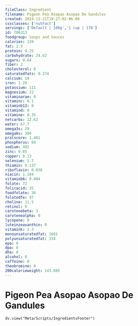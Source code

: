 ```yaml
---
fileClass: Ingredient
filename: Pigeon Pea Asopao Asopao De Gandules
created: 2024-12-21T19:27:02-06:00
cssclasses: ['nutFact']
servings: ['Default | 100g','1 cup | 178']
id: 786313
foodgroup: Soups and Sauces
calories: 139
fat: 2.5
protein: 4.25
carbohydrate: 24.62
sugars: 0.64
fiber: 2
cholesterol: 0
saturatedfats: 0.374
calcium: 18
iron: 1.28
potassium: 111
magnesium: 22
vitaminarae: 0
vitaminc: 0.1
vitaminb12: 0
vitamind: 0
vitamine: 0.35
netcarbs: 22.62
water: 67.7
omega3s: 29
omega6s: 304
pralscore: 1.481
phosphorus: 69
sodium: 402
zinc: 0.65
copper: 0.13
selenium: 5.7
thiamin: 0.137
riboflavin: 0.038
niacin: 1.184
vitaminb6: 0.084
folate: 72
folicacid: 35
foodfolate: 36
folatedfe: 97
choline: 11.5
retinol: 0
carotenebeta: 3
carotenealpha: 0
lycopene: 0
luteinzeaxanthin: 0
vitamink: 2.3
monounsaturatedfat: 1681
polyunsaturatedfat: 334
epa: 0
dpa: 0
dha: 0
alcohol: 0
caffeine: 0
theobromine: 0
200calorieweight: 143.885
---
```


# Pigeon Pea Asopao Asopao De Gandules

```dataviewjs
dv.view("Meta/Scripts/IngredientsFooter")
```